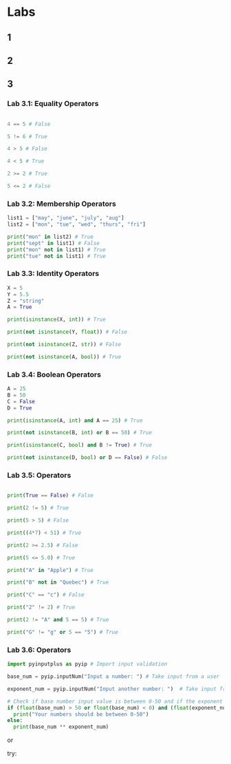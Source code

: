 # Labs

## 1

## 2

## 3

### **Lab 3.1: Equality Operators**

```python

4 == 5 # False

5 != 6 # True

4 > 5 # False

4 < 5 # True

2 >= 2 # True

5 <= 2 # False
```
### **Lab 3.2: Membership Operators**

```Python
list1 = ["may", "june", "july", "aug"]
list2 = ["mon", "tue", "wed", "thurs", "fri"]

print("mon" in list2) # True
print("sept" in list1) # False
print("mon" not in list1) # True
print("tue" not in list1) # True
```

### **Lab 3.3: Identity Operators**

```Python
X = 5
Y = 5.5
Z = "string"
A = True

print(isinstance(X, int)) # True

print(not isinstance(Y, float)) # False

print(not isinstance(Z, str)) # False

print(not isinstance(A, bool)) # True
```

### **Lab 3.4: Boolean Operators**

```Python
A = 25
B = 50
C = False
D = True

print(isinstance(A, int) and A == 25) # True

print(not isinstance(B, int) or B == 50) # True

print(isinstance(C, bool) and B != True) # True

print(not isinstance(D, bool) or D == False) # False
```

### **Lab 3.5: Operators**

```python

print(True == False) # False

print(2 != 5) # True

print(5 > 5) # False

print((4*7) < 51) # True

print(2 >= 2.5) # False

print(5 <= 5.0) # True

print("A" in "Apple") # True

print("B" not in "Quebec") # True

print("C" == "c") # False

print("2" != 2) # True

print(2 != "A" and 5 == 5) # True

print("G" != "g" or 5 == "5") # True
```

### **Lab 3.6: Operators**

```python
import pyinputplus as pyip # Import input validation

base_num = pyip.inputNum("Input a number: ") # Take input from a user 

exponent_num = pyip.inputNum("Input another number: ")  # Take input from a user 

# Check if base number input value is between 0-50 and if the exponent number is less than 50 then print the multiplication
if (float(base_num) > 50 or float(base_num) < 0) and (float(exponent_num) > 50):
  print("Your numbers should be between 0-50")
else: 
  print(base_num ** exponent_num)
```

or 

try: